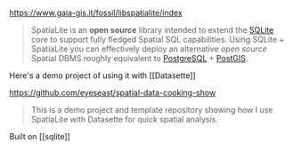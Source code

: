 https://www.gaia-gis.it/fossil/libspatialite/index

> SpatiaLite is an **open source** library intended to extend the [SQLite](http://www.sqlite.org/) core to support fully fledged Spatial SQL capabilities.
>  Using SQLite + SpatiaLite you can effectively deploy an alternative _open source_ Spatial DBMS roughly equivalent to [PostgreSQL](http://www.postgresql.org/) + [PostGIS](http://postgis.refractions.net/).

Here's a demo project of using it with [[Datasette]]

https://github.com/eyeseast/spatial-data-cooking-show

> This is a demo project and template repository showing how I use SpatiaLite with Datasette for quick spatial analysis.

Built on [[sqlite]]